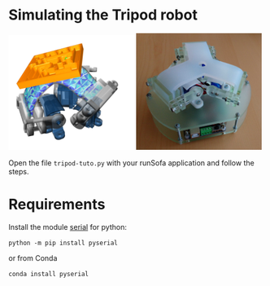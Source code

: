 # Simulating the Tripod robot

<img src="https://github.com/SofaDefrost/SoftRobots/blob/master/examples/tutorials/Tripod/images/tripodWithMazeDeformed.png"
     alt="Tripod" 
     width="49%"/>
<img src="https://github.com/SofaDefrost/SoftRobots/blob/master/examples/tutorials/Tripod/images/tripodPhoto.jpg"
     alt="Tripod" 
     width="49%"/>

Open the file `tripod-tuto.py` with your runSofa application and follow the steps. 

# Requirements

Install the module [serial](https://pyserial.readthedocs.io/en/latest/pyserial.html) for python:

```commandline
python -m pip install pyserial
```

or from Conda

```commandline
conda install pyserial
```